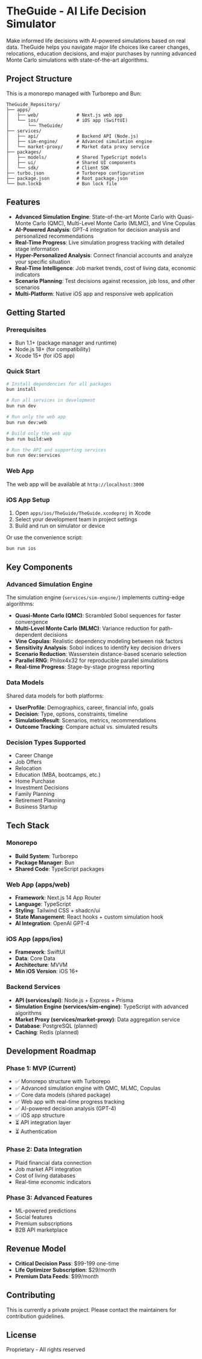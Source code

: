 # TheGuide - AI Life Decision Simulator

Make informed life decisions with AI-powered simulations based on real data. TheGuide helps you navigate major life choices like career changes, relocations, education decisions, and major purchases by running advanced Monte Carlo simulations with state-of-the-art algorithms.

## Project Structure

This is a monorepo managed with Turborepo and Bun:

```
TheGuide_Repository/
├── apps/
│   ├── web/              # Next.js web app
│   └── ios/              # iOS app (SwiftUI)
│       └── TheGuide/
├── services/
│   ├── api/              # Backend API (Node.js)
│   ├── sim-engine/       # Advanced simulation engine
│   └── market-proxy/     # Market data proxy service
├── packages/
│   ├── models/           # Shared TypeScript models
│   ├── ui/               # Shared UI components
│   └── sdk/              # Client SDK
├── turbo.json            # Turborepo configuration
├── package.json          # Root package.json
└── bun.lockb             # Bun lock file
```

## Features

- **Advanced Simulation Engine**: State-of-the-art Monte Carlo with Quasi-Monte Carlo (QMC), Multi-Level Monte Carlo (MLMC), and Vine Copulas
- **AI-Powered Analysis**: GPT-4 integration for decision analysis and personalized recommendations
- **Real-Time Progress**: Live simulation progress tracking with detailed stage information
- **Hyper-Personalized Analysis**: Connect financial accounts and analyze your specific situation
- **Real-Time Intelligence**: Job market trends, cost of living data, economic indicators
- **Scenario Planning**: Test decisions against recession, job loss, and other scenarios
- **Multi-Platform**: Native iOS app and responsive web application

## Getting Started

### Prerequisites

- Bun 1.1+ (package manager and runtime)
- Node.js 18+ (for compatibility)
- Xcode 15+ (for iOS app)

### Quick Start

```bash
# Install dependencies for all packages
bun install

# Run all services in development
bun run dev

# Run only the web app
bun run dev:web

# Build only the web app
bun run build:web

# Run the API and supporting services
bun run dev:services
```

### Web App

The web app will be available at `http://localhost:3000`

### iOS App Setup

1. Open `apps/ios/TheGuide/TheGuide.xcodeproj` in Xcode
2. Select your development team in project settings
3. Build and run on simulator or device

Or use the convenience script:
```bash
bun run ios
```

## Key Components

### Advanced Simulation Engine

The simulation engine (`services/sim-engine/`) implements cutting-edge algorithms:

- **Quasi-Monte Carlo (QMC)**: Scrambled Sobol sequences for faster convergence
- **Multi-Level Monte Carlo (MLMC)**: Variance reduction for path-dependent decisions
- **Vine Copulas**: Realistic dependency modeling between risk factors
- **Sensitivity Analysis**: Sobol indices to identify key decision drivers
- **Scenario Reduction**: Wasserstein distance-based scenario selection
- **Parallel RNG**: Philox4x32 for reproducible parallel simulations
- **Real-time Progress**: Stage-by-stage progress reporting

### Data Models

Shared data models for both platforms:
- **UserProfile**: Demographics, career, financial info, goals
- **Decision**: Type, options, constraints, timeline
- **SimulationResult**: Scenarios, metrics, recommendations
- **Outcome Tracking**: Compare actual vs. simulated results

### Decision Types Supported

- Career Change
- Job Offers
- Relocation
- Education (MBA, bootcamps, etc.)
- Home Purchase
- Investment Decisions
- Family Planning
- Retirement Planning
- Business Startup

## Tech Stack

### Monorepo
- **Build System**: Turborepo
- **Package Manager**: Bun
- **Shared Code**: TypeScript packages

### Web App (apps/web)
- **Framework**: Next.js 14 App Router
- **Language**: TypeScript
- **Styling**: Tailwind CSS + shadcn/ui
- **State Management**: React hooks + custom simulation hook
- **AI Integration**: OpenAI GPT-4

### iOS App (apps/ios)
- **Framework**: SwiftUI
- **Data**: Core Data
- **Architecture**: MVVM
- **Min iOS Version**: iOS 16+

### Backend Services
- **API (services/api)**: Node.js + Express + Prisma
- **Simulation Engine (services/sim-engine)**: TypeScript with advanced algorithms
- **Market Proxy (services/market-proxy)**: Data aggregation service
- **Database**: PostgreSQL (planned)
- **Caching**: Redis (planned)

## Development Roadmap

### Phase 1: MVP (Current)
- ✅ Monorepo structure with Turborepo
- ✅ Advanced simulation engine with QMC, MLMC, Copulas
- ✅ Core data models (shared package)
- ✅ Web app with real-time progress tracking
- ✅ AI-powered decision analysis (GPT-4)
- ✅ iOS app structure
- ⏳ API integration layer
- ⏳ Authentication

### Phase 2: Data Integration
- Plaid financial data connection
- Job market API integration
- Cost of living databases
- Real-time economic indicators

### Phase 3: Advanced Features
- ML-powered predictions
- Social features
- Premium subscriptions
- B2B API marketplace

## Revenue Model

- **Critical Decision Pass**: $99-199 one-time
- **Life Optimizer Subscription**: $29/month
- **Premium Data Feeds**: $99/month

## Contributing

This is currently a private project. Please contact the maintainers for contribution guidelines.

## License

Proprietary - All rights reserved